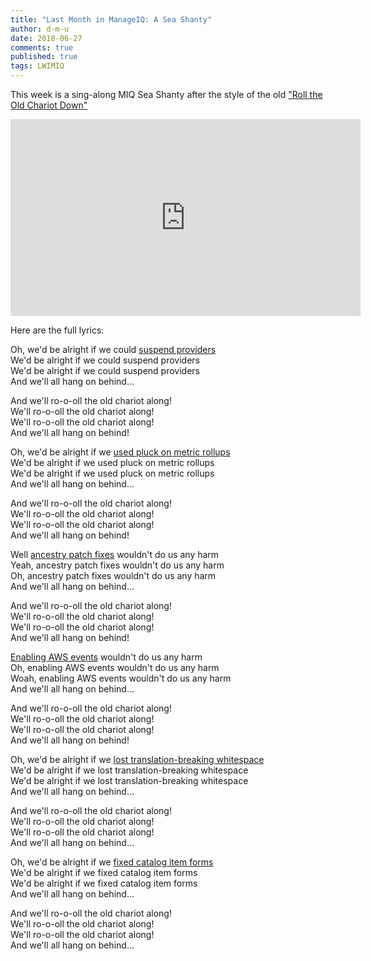 ```yaml
---
title: "Last Month in ManageIQ: A Sea Shanty"
author: d-m-u
date: 2018-06-27
comments: true
published: true
tags: LWIMIQ
---
```

This week is a sing-along MIQ Sea Shanty after the style of the old ["Roll the Old Chariot Down"](https://www.youtube.com/watch?v=49FWp7WLYKw&feature=youtu.be)

<iframe width="560" height="315" src="https://www.youtube.com/embed/yfIG38ZNgW8" frameborder="0" allowfullscreen></iframe>


Here are the full lyrics: 

Oh, we'd be alright if we could [suspend providers](https://github.com/ManageIQ/manageiq/pull/17500)   
We'd be alright if we could suspend providers    
We'd be alright if we could suspend providers    
And we'll all hang on behind...   
 
And we'll ro-o-oll the old chariot along!   
We'll ro-o-oll the old chariot along!      
We'll ro-o-oll the old chariot along!      
And we'll all hang on behind!     
 
Oh, we'd be alright if we [used pluck on metric rollups](https://github.com/ManageIQ/manageiq/pull/17560)    
We'd be alright if we used pluck on metric rollups    
We'd be alright if we used pluck on metric rollups    
And we'll all hang on behind...    
 
And we'll ro-o-oll the old chariot along!    
We'll ro-o-oll the old chariot along!    
We'll ro-o-oll the old chariot along!    
And we'll all hang on behind!    
 
Well [ancestry patch fixes](https://github.com/ManageIQ/manageiq/pull/17511) wouldn't do us any harm    
Yeah, ancestry patch fixes wouldn't do us any harm    
Oh, ancestry patch fixes wouldn't do us any harm    
And we'll all hang on behind...    
 
And we'll ro-o-oll the old chariot along!    
We'll ro-o-oll the old chariot along!    
We'll ro-o-oll the old chariot along!    
And we'll all hang on behind!    
 
[Enabling AWS events](https://github.com/ManageIQ/manageiq-documentation/pull/867) wouldn't do us any harm    
Oh, enabling AWS events wouldn't do us any harm    
Woah, enabling AWS events wouldn't do us any harm    
And we'll all hang on behind...    
 
And we'll ro-o-oll the old chariot along!    
We'll ro-o-oll the old chariot along!    
We'll ro-o-oll the old chariot along!    
And we'll all hang on behind!    

Oh, we'd be alright if we [lost translation-breaking whitespace](https://github.com/ManageIQ/manageiq-ui-service/pull/1439)    
We'd be alright if we lost translation-breaking whitespace    
We'd be alright if we lost translation-breaking whitespace    
And we'll all hang on behind...    
 
And we'll ro-o-oll the old chariot along!    
We'll ro-o-oll the old chariot along!    
We'll ro-o-oll the old chariot along!    
And we'll all hang on behind...    

Oh, we'd be alright if we [fixed catalog item forms](https://github.com/ManageIQ/integration_tests/pull/7361)    
We'd be alright if we fixed catalog item forms    
We'd be alright if we fixed catalog item forms    
And we'll all hang on behind...    
 
And we'll ro-o-oll the old chariot along!    
We'll ro-o-oll the old chariot along!    
We'll ro-o-oll the old chariot along!    
And we'll all hang on behind...    